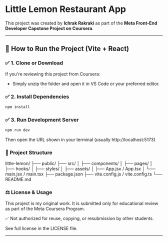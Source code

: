 # Little Lemon Restaurant App

This project was created by **Ichrak Rakraki** as part of the **Meta Front-End Developer Capstone Project on Coursera**.

---

## 🚀 How to Run the Project (Vite + React)

### ✅ 1. Clone or Download

If you're reviewing this project from Coursera:

- Simply unzip the folder and open it in VS Code or your preferred editor.

### ✅ 2. Install Dependencies

```bash
npm install
```

### ✅ 3. Run Development Server

```bash
npm run dev
```

Then open the URL shown in your terminal (usually http://localhost:5173)

### 📂 Project Structure

little-lemon/
├── public/
├── src/
│ ├── components/
│ ├── pages/
│ ├── hooks/
│ ├── styles/
│ ├── assets/
│ ├── App.jsx / App.tsx
│ └── main.jsx / main.tsx
├── package.json
├── vite.config.js / vite.config.ts
└── README.md

### ⚖️ License & Usage

This project is my original work.
It is submitted only for educational review as part of the Meta Coursera Program.

✅ Not authorized for reuse, copying, or resubmission by other students.

See full license in the LICENSE file.

---

